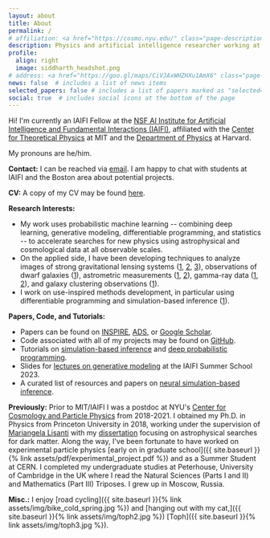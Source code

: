 ```yaml
---
layout: about
title: About
permalink: /
# affiliation: <a href="https://cosmo.nyu.edu/" class="page-description" target="_blank">Center for Cosmology and Particle Physics</a> • <a href="https://www.nyu.edu/" class="page-description" target="_blank">New York University</a>
description: Physics and artificial intelligence researcher working at the intersection of particle physics, astrophysics, cosmology, and statistics. 
profile:
  align: right
  image: siddharth_headshot.png
# address: <a href="https://goo.gl/maps/CiVJAxWHZHXu1AmX6" class="page-description" target="_blank">726 Broadway, New York, NY 10003</a>
news: false  # includes a list of news items
selected_papers: false # includes a list of papers marked as "selected={true}"
social: true  # includes social icons at the bottom of the page
---
```


Hi! I'm currently an IAIFI Fellow at the [NSF AI Institute for Artificial Intelligence and Fundamental Interactions (IAIFI)](https://iaifi.org/), affiliated with the [Center for Theoretical Physics](https://physics.mit.edu/research/labs-centers/center-for-theoretical-physics/) at MIT and the [Department of Physics](https://www.physics.harvard.edu/) at Harvard.

My pronouns are he/him.

**Contact:** 
I can be reached via [email](mailto:smsharma@mit.edu). I am happy to chat with students at IAIFI and the Boston area about potential projects.

**CV:**
A copy of my CV may be found [here](https://docs.google.com/viewer?url=https://github.com/smsharma/CV/raw/master-pdf/cv.pdf).

**Research Interests:**
- My work uses probabilistic machine learning -- combining deep learning, generative modeling, differentiable programming, and statistics -- to accelerate searches for new physics using astrophysical and cosmological data at all observable scales. 
- On the applied side, I have been developing techniques to analyze images of strong gravitational lensing systems ([1](https://arxiv.org/abs/1909.02005), [2](https://arxiv.org/abs/2206.14820), [3](https://arxiv.org/abs/2208.13796)), observations of dwarf galaxies ([1](https://arxiv.org/abs/2208.12825)), astrometric measurements ([1](https://arxiv.org/abs/2003.02264), [2](https://arxiv.org/abs/2110.01620)), gamma-ray data ([1](https://arxiv.org/abs/2010.10450), [2](https://arxiv.org/abs/2110.06931)), and galaxy clustering observations ([1](https://arxiv.org/abs/2311.17141)).
- I work on use-inspired methods development, in particular using differentiable programming and simulation-based inference ([1](https://arxiv.org/abs/2306.12584)).

**Papers, Code, and Tutorials:** 
- Papers can be found on [INSPIRE](https://inspirehep.net/authors/1394493), [ADS](https://ui.adsabs.harvard.edu/public-libraries/y66hOF7ySaKvYhjCkixRiA), or [Google Scholar](https://scholar.google.com/citations?hl=en&user=hJVjhlwAAAAJ&view_op=list_works&sortby=pubdate).
- Code associated with all of my projects may be found on [GitHub](https://github.com/smsharma).
- Tutorials on [simulation-based inference](https://github.com/smsharma/sbi-lecture-mit) and [deep probabilistic programming](https://github.com/smsharma/deep-prob-prog-tutorials).
- Slides for [lectures on generative modeling](/iaifi-summer-school-2023/) at the IAIFI Summer School 2023.
- A curated list of resources and papers on [neural simulation-based inference](https://github.com/smsharma/awesome-neural-sbi).

**Previously:** 
Prior to MIT/IAIFI I was a postdoc at NYU's [Center for Cosmology and Particle Physics](https://cosmo.nyu.edu/) from 2018-2021. I obtained my Ph.D. in Physics from Princeton University in 2018, working under the supervision of [Mariangela Lisanti](https://phy.princeton.edu/people/mariangela-lisanti) with my [dissertation](http://arks.princeton.edu/ark:/88435/dsp012v23vx15d) focusing on astrophysical searches for dark matter. Along the way, I've been fortunate to have worked on experimental particle physics [early on in graduate school]({{ site.baseurl }}{% link assets/pdf/experimental_project.pdf %}) and as a Summer Student at CERN. I completed my undergraduate studies at Peterhouse, University of Cambridge in the UK where I read the Natural Sciences (Parts I and II) and Mathematics (Part III) Triposes. I grew up in Moscow, Russia.

**Misc.:** 
I enjoy [road cycling]({{ site.baseurl }}{% link assets/img/bike_cold_spring.jpg %}) and [hanging out with my cat,]({{ site.baseurl }}{% link assets/img/toph2.jpg %})  [Toph]({{ site.baseurl }}{% link assets/img/toph3.jpg %}). 